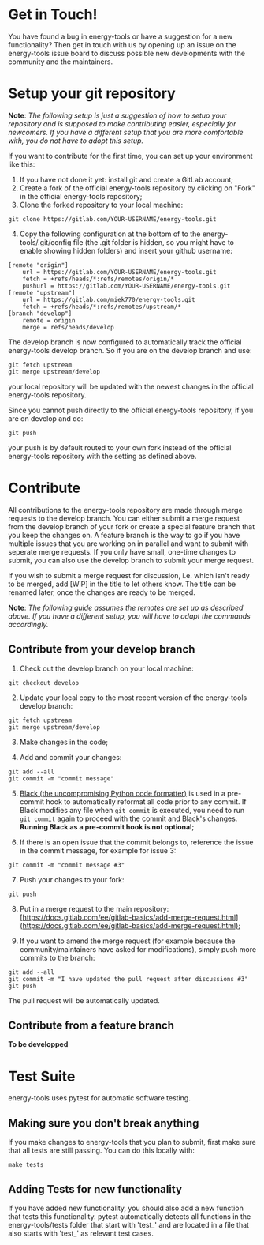 # Get in Touch!

You have found a bug in energy-tools or have a suggestion for a new functionality? Then get in touch with us by opening up an issue on the energy-tools issue board to discuss possible new developments with the community and the maintainers.

# Setup your git repository

**Note**: *The following setup is just a suggestion of how to setup your repository and is supposed to make contributing easier, especially for newcomers. If you have a different setup that you are more comfortable with, you do not have to adopt this setup.*

If you want to contribute for the first time, you can set up your environment like this:

1. If you have not done it yet: install git and create a GitLab account;
2. Create a fork of the official energy-tools repository by clicking on "Fork" in the official energy-tools repository;
3. Clone the forked repository to your local machine:

```
git clone https://gitlab.com/YOUR-USERNAME/energy-tools.git
```

4. Copy the following configuration at the bottom of to the energy-tools/.git/config file (the .git folder is hidden, so you might have to enable showing hidden folders) and insert your github username:

```
[remote "origin"]
    url = https://gitlab.com/YOUR-USERNAME/energy-tools.git
    fetch = +refs/heads/*:refs/remotes/origin/*
    pushurl = https://gitlab.com/YOUR-USERNAME/energy-tools.git
[remote "upstream"]
    url = https://gitlab.com/miek770/energy-tools.git
    fetch = +refs/heads/*:refs/remotes/upstream/*
[branch "develop"]
    remote = origin
    merge = refs/heads/develop
```

The develop branch is now configured to automatically track the official energy-tools develop branch. So if you are on the develop branch and use:

```
git fetch upstream
git merge upstream/develop
```

your local repository will be updated with the newest changes in the official energy-tools repository.

Since you cannot push directly to the official energy-tools repository, if you are on develop and do:

```
git push
```

your push is by default routed to your own fork instead of the official energy-tools repository with the setting as defined above.

# Contribute

All contributions to the energy-tools repository are made through merge requests to the develop branch. You can either submit a merge request from the develop branch of your fork or create a special feature branch that you keep the changes on. A feature branch is the way to go if you have multiple issues that you are working on in parallel and want to submit with seperate merge requests. If you only have small, one-time changes to submit, you can also use the develop branch to submit your merge request.

If you wish to submit a merge request for discussion, i.e. which isn't ready to be merged, add [WiP] in the title to let others know. The title can be renamed later, once the changes are ready to be merged.

**Note**: *The following guide assumes the remotes are set up as described above. If you have a different setup, you will have to adapt the commands accordingly.*

## Contribute from your develop branch

1. Check out the develop branch on your local machine:

```
git checkout develop
```

2. Update your local copy to the most recent version of the energy-tools develop branch:

```
git fetch upstream
git merge upstream/develop
```

3. Make changes in the code;

4. Add and commit your changes:

```
git add --all
git commit -m "commit message"
```

5. [Black (the uncompromising Python code formatter)](https://black.readthedocs.io/en/stable/) is used in a pre-commit hook to automatically reformat all code prior to any commit. If Black modifies any file when `git commit` is executed, you need to run `git commit` again to proceed with the commit and Black's changes. **Running Black as a pre-commit hook is not optional**;

6. If there is an open issue that the commit belongs to, reference the issue in the commit message, for example for issue 3:

```
git commit -m "commit message #3"
```

7. Push your changes to your fork:

```
git push
```

8. Put in a merge request to the main repository: [https://docs.gitlab.com/ee/gitlab-basics/add-merge-request.html](https://docs.gitlab.com/ee/gitlab-basics/add-merge-request.html);

9. If you want to amend the merge request (for example because the community/maintainers have asked for modifications), simply push more commits to the branch:

```
git add --all
git commit -m "I have updated the pull request after discussions #3"
git push
```

   The pull request will be automatically updated.

## Contribute from a feature branch

**To be developped**

# Test Suite

energy-tools uses pytest for automatic software testing.

## Making sure you don't break anything

If you make changes to energy-tools that you plan to submit, first make sure that all tests are still passing. You can do this locally with:

```
make tests
```

## Adding Tests for new functionality

If you have added new functionality, you should also add a new function that tests this functionality. pytest automatically detects all functions in the energy-tools/tests folder that start with 'test_' and are located in a file that also starts with 'test_' as relevant test cases.
